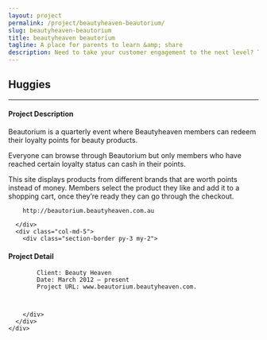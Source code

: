 ```yaml
---
layout: project
permalink: /project/beautyheaven-beautorium/
slug: beautyheaven-beautorium
title: beautyheaven beautorium
tagline: A place for parents to learn &amp; share
description: Need to take your customer engagement to the next level? Take a look at how Huggies is dominating the pregnancy and parenting category by building a site with over 42,000 pages of content, plus lots of interactive tools and member features for over 600,000 members.
---
```


<section class="pt-3 pb-5">
  <div class="container">
    <div class="row">
      <div class="col-12">
        <h1 class="text-x-large pb-2">Huggies</h1>
        <hr>
      </div>
    </div>
    <div class="row">
      <div class="col-md-7">

#### Project Description

Beautorium is a quarterly event where Beautyheaven members can redeem their loyalty points for beauty products.

Everyone can browse through Beautorium but only members who have reached certain loyalty status can cash in their points.

This site displays products from different brands that are worth points instead of money. Members select the product they like and add it to a shopping cart, once they’re ready they can go through the checkout.

		http://beautorium.beautyheaven.com.au

      </div>
      <div class="col-md-5">
        <div class="section-border py-3 my-2">

#### Project Detail

			Client: Beauty Heaven
			Date: March 2012 – present
			Project URL: www.beautorium.beautyheaven.com.
			
			
			
        </div>
      </div>
    </div>
  </div>
</section>
